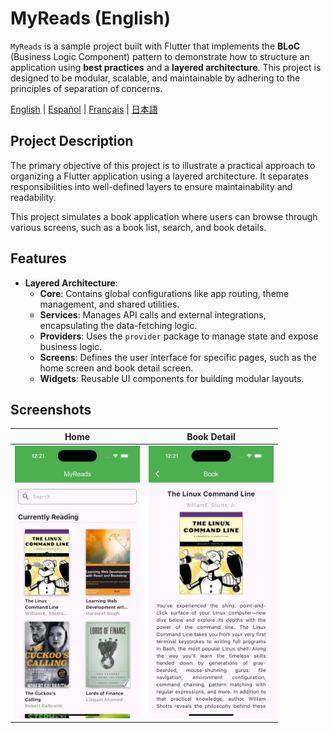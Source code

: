 # MyReads (English)

`MyReads` is a sample project built with Flutter that implements the **BLoC** (Business Logic Component) pattern to demonstrate how to structure an application using **best practices** and a **layered architecture**. This project is designed to be modular, scalable, and maintainable by adhering to the principles of separation of concerns.

[English](./README.md) | [Español](./README.es.md) | [Français](./README.fr.md) | [日本語](./README.jp.md)

## Project Description

The primary objective of this project is to illustrate a practical approach to organizing a Flutter application using a layered architecture. It separates responsibilities into well-defined layers to ensure maintainability and readability.

This project simulates a book application where users can browse through various screens, such as a book list, search, and book details.

## Features

- **Layered Architecture**:
  - **Core**: Contains global configurations like app routing, theme management, and shared utilities.
  - **Services**: Manages API calls and external integrations, encapsulating the data-fetching logic.
  - **Providers**: Uses the `provider` package to manage state and expose business logic.
  - **Screens**: Defines the user interface for specific pages, such as the home screen and book detail screen.
  - **Widgets**: Reusable UI components for building modular layouts.

## Screenshots

| **Home** | **Book Detail** |
|:-----------------------:|:-----------------------:|
| <img src="./screenshots/s1.png" width="200"> | <img src="./screenshots/s2.png" width="200"> |